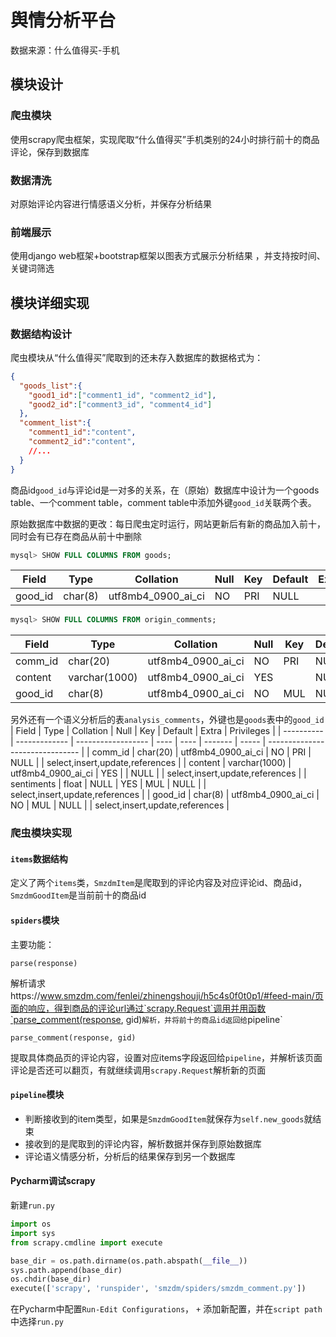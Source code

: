 # 舆情分析平台

数据来源：什么值得买-手机

## 模块设计

### 爬虫模块

使用scrapy爬虫框架，实现爬取“什么值得买”手机类别的24小时排行前十的商品评论，保存到数据库

### 数据清洗

对原始评论内容进行情感语义分析，并保存分析结果

### 前端展示

使用django web框架+bootstrap框架以图表方式展示分析结果 ，并支持按时间、关键词筛选



## 模块详细实现

### 数据结构设计

爬虫模块从“什么值得买”爬取到的还未存入数据库的数据格式为：

```json
{
  "goods_list":{
    "good1_id":["comment1_id", "comment2_id"],
    "good2_id":["comment3_id", "comment4_id"]
  },
  "comment_list":{
    "comment1_id":"content",
    "comment2_id":"content",
    //...
  }
}
```

商品id`good_id`与评论id是一对多的关系，在（原始）数据库中设计为一个goods table、一个comment table，comment table中添加外键`good_id`关联两个表。

原始数据库中数据的更改：每日爬虫定时运行，网站更新后有新的商品加入前十，同时会有已存在商品从前十中删除

```sql
mysql> SHOW FULL COLUMNS FROM goods;
```

| Field   | Type    | Collation          | Null | Key  | Default | Extra | Privileges                      |
| ------- | ------- | ------------------ | ---- | ---- | ------- | ----- | ------------------------------- |
| good_id | char(8) | utf8mb4_0900_ai_ci | NO   | PRI  | NULL    |       | select,insert,update,references |

```sql
mysql> SHOW FULL COLUMNS FROM origin_comments;
```
| Field   | Type          | Collation          | Null | Key  | Default | Extra | Privileges                      |
| ------- | ------------- | ------------------ | ---- | ---- | ------- | ----- | ------------------------------- |
| comm_id | char(20)      | utf8mb4_0900_ai_ci | NO   | PRI  | NULL    |       | select,insert,update,references |
| content | varchar(1000) | utf8mb4_0900_ai_ci | YES  |      | NULL    |       | select,insert,update,references |
| good_id | char(8)       | utf8mb4_0900_ai_ci | NO   | MUL  | NULL    |       | select,insert,update,references |

另外还有一个语义分析后的表`analysis_comments`，外键也是`goods`表中的`good_id`
| Field      | Type          | Collation          | Null | Key  | Default | Extra | Privileges                      |
| ---------- | ------------- | ------------------ | ---- | ---- | ------- | ----- | ------------------------------- |
| comm_id    | char(20)      | utf8mb4_0900_ai_ci | NO   | PRI  | NULL    |       | select,insert,update,references |
| content    | varchar(1000) | utf8mb4_0900_ai_ci | YES  |      | NULL    |       | select,insert,update,references |
| sentiments | float         | NULL               | YES  | MUL  | NULL    |       | select,insert,update,references |
| good_id    | char(8)       | utf8mb4_0900_ai_ci | NO   | MUL  | NULL    |       | select,insert,update,references |


### 爬虫模块实现

#### `items`数据结构

定义了两个`items`类，`SmzdmItem`是爬取到的评论内容及对应评论id、商品id，`SmzdmGoodItem`是当前前十的商品id



#### `spiders`模块

主要功能：

`parse(response)`

解析请求https://www.smzdm.com/fenlei/zhinengshouji/h5c4s0f0t0p1/#feed-main/页面的响应，得到商品的评论url通过`scrapy.Request`调用并用函数`parse_comment(response, gid)`解析，并将前十的商品id返回给`pipeline`



`parse_comment(response, gid)`

提取具体商品页的评论内容，设置对应items字段返回给`pipeline`，并解析该页面评论是否还可以翻页，有就继续调用`scrapy.Request`解析新的页面



#### `pipeline`模块

- 判断接收到的item类型，如果是`SmzdmGoodItem`就保存为`self.new_goods`就结束
- 接收到的是爬取到的评论内容，解析数据并保存到原始数据库
- 评论语义情感分析，分析后的结果保存到另一个数据库



#### Pycharm调试scrapy

新建`run.py`

```python
import os
import sys
from scrapy.cmdline import execute

base_dir = os.path.dirname(os.path.abspath(__file__))
sys.path.append(base_dir)
os.chdir(base_dir)
execute(['scrapy', 'runspider', 'smzdm/spiders/smzdm_comment.py'])
```

在Pycharm中配置`Run-Edit Configurations`， `+` 添加新配置，并在`script path`中选择`run.py`